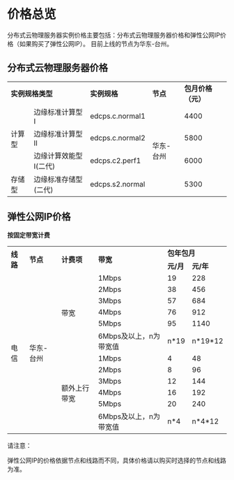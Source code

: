 # 价格总览

分布式云物理服务器实例价格主要包括：分布式云物理服务器价格和弹性公网IP价格（如果购买了弹性公网IP）。
目前上线的节点为华东-台州。

## 分布式云物理服务器价格


<table>
    <tr>
        <td colspan="2"><B>实例规格类型</B></td> 
        <td ><B>实例规格</B></td> 
	<td ><B>节点</B></td> 
	<td ><B>包月价格（元）</B></td>	
    </tr>
    <tr>   
        <td rowspan="3">计算型</td>
		<td >边缘标准计算型Ⅰ</td>
		<td >edcps.c.normal1</td>
	        <td  rowspan="4">华东-台州</td>
		<td >4400</td>
    </tr>
	<tr>   
		<td >边缘标准计算型Ⅱ</td>
		<td >edcps.c.normal2</td>
		<td >5800</td>
    </tr>
	<tr>   
		<td >边缘计算效能型Ⅰ(二代)</td>
		<td >edcps.c2.perf1</td>
		<td >6000</td>
    </tr>
	<tr>   
		<td >存储型</td>
		<td >边缘标准存储型(二代)</td>
		<td >edcps.s2.normal</td>
		<td >5300</td>
    </tr>
</table>



## 弹性公网IP价格

**按固定带宽计费**

<table>
   <tr>
       <td rowspan="2"><B>线路</B></td>
       <td rowspan="2"><B>节点</B></td>
       <td rowspan="2"><B>计费项</B></td>
       <td rowspan="2"><B>带宽</B></td>
       <td colspan="2"><B>包年包月</B></td>
   </tr>
   <tr>
       <td><B>元/月</B></td>
       <td><B>元/年</B></td>
   </tr>
   <tr>
      <td rowspan="12">电信</td>
      <td rowspan="12">华东-台州<br/>
      <td rowspan="6">带宽</td>
      <td>1Mbps</td>
      <td>19</td>
      <td>228</td>
   </tr>
   <tr>
      <td>2Mbps</td>
      <td>38</td>
      <td>456</td>
   </tr>
   <tr>
     <td>3Mbps</td>
     <td>57</td>
     <td>684</td>
   </tr>
   <tr>
     <td>4Mbps</td>
     <td>76</td>
     <td>912</td>
   </tr>
   <tr>
     <td>5Mbps</td>
     <td>95</td>
     <td>1140</td>
   </tr>
   <tr>
     <td>6Mbps及以上，n为带宽值</td>
     <td>n*19</td>
     <td>n*19*12</td>
  </tr>
  <tr>
        <td rowspan="6">额外上行带宽</td>
        <td>1Mbps</td>
        <td>4</td>
        <td>48</td>
    </tr>
    <tr>
        <td>2Mbps</td>
        <td>8</td>
        <td>96</td>
    </tr>
    <tr>
        <td>3Mbps</td>
        <td>12</td>
        <td>144</td>
    </tr>
    <tr>
        <td>4Mbps</td>
        <td>16</td>
        <td>192</td>
    </tr>
    <tr>
        <td>5Mbps</td>
        <td>20</td>
        <td>240</td>
    </tr>
    <tr>
        <td>6Mbps及以上，n为带宽值</td>
        <td>n*4</td>
        <td>n*4*12</td>
    </tr>
</table>



请注意：

弹性公网IP的价格依据节点和线路而不同，具体价格请以购买时选择的节点和线路为准。


